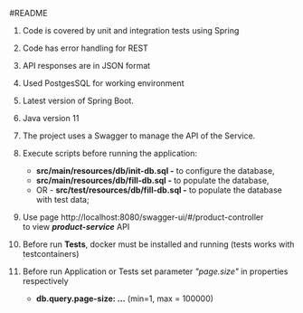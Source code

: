 #README
1. Code is covered by unit and integration tests using Spring
2. Code has error handling for REST
3. API responses are in JSON format
4. Used PostgesSQL for working environment
5. Latest version of Spring Boot. 
6. Java version 11
7. The project uses a Swagger to manage the API of the Service.
8. Execute scripts before running the application:
      - **src/main/resources/db/init-db.sql  -** to configure the database,
      - **src/main/resources/db/fill-db.sql  -** to populate the database,
   - OR - **src/test/resources/db/fill-db.sql  -** to populate the database with test data;

9. Use page http://localhost:8080/swagger-ui/#/product-controller   
   to view **_product-service_** API 
   
10. Before run **Tests**, docker must be installed and running (tests works with testcontainers)
11. Before run Application or Tests set parameter _"page.size"_ in properties respectively
      - **db.query.page-size: ...** (min=1, max = 100000)


